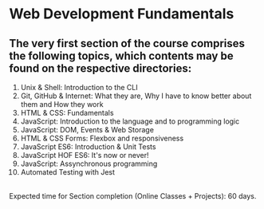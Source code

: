 # Web Development Fundamentals

## The very first section of the course comprises the following topics, which contents may be found on the respective directories:

<ol>
<li>Unix & Shell: Introduction to the CLI</li>
<li>Git, GitHub & Internet: What they are, Why I have to know better about them and How they work</li>
<li>HTML & CSS: Fundamentals</li>
<li>JavaScript: Introduction to the language and to programming logic</li>
<li>JavaScript: DOM, Events & Web Storage</li>
<li>HTML & CSS Forms: Flexbox and responsiveness</li>
<li>JavaScript ES6: Introduction & Unit Tests</li>
<li>JavaScript HOF ES6: It's now or never!</li>
<li>JavaScript: Assynchronous programming</li>
<li>Automated Testing with Jest</li>
</ol><br>
Expected time for Section completion (Online Classes + Projects): 60 days.
